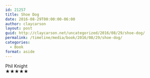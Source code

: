 ```yaml
---
id: 21257
title: Shoe Dog
date: 2016-08-29T00:00:00-06:00
author: claycarson
layout: post
guid: http://claycarson.net/uncategorized/2016/08/29/shoe-dog/
permalink: /timeline/media/book/2016/08/29/shoe-dog/
categories:
  - Book
format: aside
---
```

<div class="media-details"></div>

<div class="media-creator">Phil Knight</div>

<div class="media-rating">★★★★★</div>